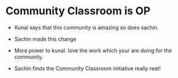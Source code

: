 # Community Classroom is OP

- Kunal says that this community is amazing so does sachin.
- Sachin made this change
 
- More power to kunal. love the work which your are doing for the community.
- Sachin finds the Community Classroom initiative really reat!
